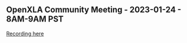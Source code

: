 
##  OpenXLA Community Meeting - 2023-01-24 - 8AM-9AM PST

[Recording here](https://youtu.be/BXvm9OQPURQ)
